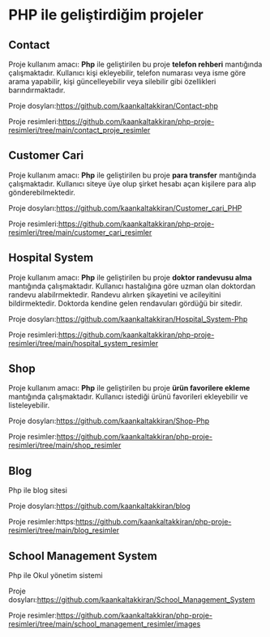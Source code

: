 # PHP ile geliştirdiğim projeler

## Contact
Proje kullanım amacı: **Php** ile geliştirilen bu proje **telefon rehberi** mantığında çalışmaktadır. Kullanıcı kişi ekleyebilir, telefon numarası veya isme göre arama yapabilir, kişi güncelleyebilir veya silebilir gibi özellikleri barındırmaktadır.

Proje dosyları:https://github.com/kaankaltakkiran/Contact-php

Proje resimleri:https://github.com/kaankaltakkiran/php-proje-resimleri/tree/main/contact_proje_resimler
## Customer Cari
Proje kullanım amacı: **Php** ile geliştirilen bu proje **para transfer** mantığında çalışmaktadır. Kullanıcı siteye üye olup şirket hesabı açan kişilere para alıp gönderebilmektedir.

Proje dosyları:https://github.com/kaankaltakkiran/Customer_cari_PHP

Proje resimleri:https://github.com/kaankaltakkiran/php-proje-resimleri/tree/main/customer_cari_resimler
## Hospital System
Proje kullanım amacı: **Php** ile geliştirilen bu proje **doktor randevusu alma** mantığında çalışmaktadır. Kullanıcı hastalığına göre uzman olan doktordan  randevu alabilrmektedir. Randevu alırken şikayetini ve acileyitini bildirmektedir. Doktorda kendine gelen rendavuları gördüğü bir sitedir.

Proje dosyları:https://github.com/kaankaltakkiran/Hospital_System-Php

Proje resimleri:https://github.com/kaankaltakkiran/php-proje-resimleri/tree/main/hospital_system_resimler
## Shop
Proje kullanım amacı: **Php** ile geliştirilen bu proje **ürün favorilere ekleme** mantığında çalışmaktadır. Kullanıcı istediği ürünü favorileri ekleyebilir ve listeleyebilir.

Proje dosyları:https://github.com/kaankaltakkiran/Shop-Php

Proje resimler:https://github.com/kaankaltakkiran/php-proje-resimleri/tree/main/shop_resimler

## Blog
Php ile blog sitesi

Proje dosyları:https://github.com/kaankaltakkiran/blog

Proje resimler:https:https://github.com/kaankaltakkiran/php-proje-resimleri/tree/main/blog_resimler

## School Management System
Php ile Okul yönetim sistemi

Proje dosyları:https://github.com/kaankaltakkiran/School_Management_System

Proje resimler:https://github.com/kaankaltakkiran/php-proje-resimleri/tree/main/school_management_resimler/images




